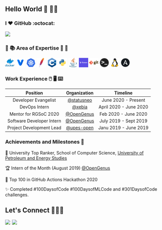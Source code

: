 ## Hello World :sparkling_heart: 👋🏽 

### I :heart: GitHub :octocat:

![](https://github-readme-stats.vercel.app/api?username=NishkarshRaj&show_icons=true&line_height=30)

### :open_book: :books: Area of Expertise :closed_book: :green_book:

<code><img height="30" src="https://raw.githubusercontent.com/github/explore/80688e429a7d4ef2fca1e82350fe8e3517d3494d/topics/docker/docker.png"></code>
<code><img height="30" src="https://raw.githubusercontent.com/github/explore/80688e429a7d4ef2fca1e82350fe8e3517d3494d/topics/vagrant/vagrant.png"></code>
<code><img height="30" src="https://raw.githubusercontent.com/github/explore/80688e429a7d4ef2fca1e82350fe8e3517d3494d/topics/kubernetes/kubernetes.png"></code>
<code><img height="30" src="https://raw.githubusercontent.com/github/explore/80688e429a7d4ef2fca1e82350fe8e3517d3494d/topics/maven/maven.png"></code>
<code><img height="30" src="https://raw.githubusercontent.com/github/explore/80688e429a7d4ef2fca1e82350fe8e3517d3494d/topics/cpp/cpp.png"></code>
<code><img height="30" src="https://raw.githubusercontent.com/github/explore/80688e429a7d4ef2fca1e82350fe8e3517d3494d/topics/python/python.png"></code>
<code><img height="30" src="https://raw.githubusercontent.com/github/explore/80688e429a7d4ef2fca1e82350fe8e3517d3494d/topics/java/java.png"></code>
<code><img height="30" src="https://raw.githubusercontent.com/github/explore/80688e429a7d4ef2fca1e82350fe8e3517d3494d/topics/terraform/terraform.png"></code>
<code><img height="30" src="https://raw.githubusercontent.com/github/explore/80688e429a7d4ef2fca1e82350fe8e3517d3494d/topics/git/git.png"></code>
<code><img height="30" src="https://raw.githubusercontent.com/github/explore/80688e429a7d4ef2fca1e82350fe8e3517d3494d/topics/terminal/terminal.png"></code>
<code><img height="30" src="https://raw.githubusercontent.com/github/explore/80688e429a7d4ef2fca1e82350fe8e3517d3494d/topics/linux/linux.png"></code>
<code><img height="30" src="https://raw.githubusercontent.com/github/explore/80688e429a7d4ef2fca1e82350fe8e3517d3494d/topics/ansible/ansible.png"></code>

### Work Experience :computer_mouse: :desktop_computer: :keyboard:

| Position | Organization | Timeline |
| :-: | :-: | :-: |
| Developer Evangelist | [@statusneo](https://statusneo.com) | June 2020 - Present |
| DevOps Intern | [@xebia](https://xebia.com/) | April 2020 - June 2020 |
| Mentor for RGSoC 2020 | [@OpenGenus](github.com/OpenGenus) | Feb 2020 - June 2020 |
| Software Developer Intern | [@OpenGenus](github.com/OpenGenus) | July 2019 - Sept 2019 |
| Project Development Lead | [@upes-open](https://github.com/upes-open) | Janu 2019 - June 2019 |


### Achievements and Milestones :crown:

:1st_place_medal:	University Top Ranker, School of Computer Science, [University of Petroleum and Energy Studies](https://www.upes.ac.in/)

:trophy: Intern of the Month (August 2019) [@OpenGenus](https://www.github.com/OpenGenus)

:tada: Top 100 in GitHub Actions Hackathon 2020 

:sparkles: Completed #100DaysofCode #100DaysofMLCode and #301DaysofCode challenges.

## Let's Connect :people_holding_hands:

<a href="https://twitter.com/NishkarshRaj1">
  <img align="left" width="22px" src="https://cdn.jsdelivr.net/npm/simple-icons@v3/icons/twitter.svg" />
</a>
<a href="https://www.linkedin.com/in/nishkarshraj/">
  <img align="left" width="22px" src="https://cdn.jsdelivr.net/npm/simple-icons@v3/icons/linkedin.svg" />
</a>
<br>
